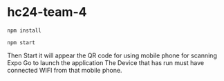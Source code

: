 # hc24-team-4
```
npm install
```
```
npm start
```
Then Start it will appear the QR code for using mobile phone for scanning Expo Go to launch the application
The Device that has run must have connected WIFI from that mobile phone.
